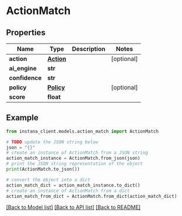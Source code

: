 # ActionMatch


## Properties

Name | Type | Description | Notes
------------ | ------------- | ------------- | -------------
**action** | [**Action**](Action.md) |  | [optional] 
**ai_engine** | **str** |  | 
**confidence** | **str** |  | 
**policy** | [**Policy**](Policy.md) |  | [optional] 
**score** | **float** |  | 

## Example

```python
from instana_client.models.action_match import ActionMatch

# TODO update the JSON string below
json = "{}"
# create an instance of ActionMatch from a JSON string
action_match_instance = ActionMatch.from_json(json)
# print the JSON string representation of the object
print(ActionMatch.to_json())

# convert the object into a dict
action_match_dict = action_match_instance.to_dict()
# create an instance of ActionMatch from a dict
action_match_from_dict = ActionMatch.from_dict(action_match_dict)
```
[[Back to Model list]](../README.md#documentation-for-models) [[Back to API list]](../README.md#documentation-for-api-endpoints) [[Back to README]](../README.md)


